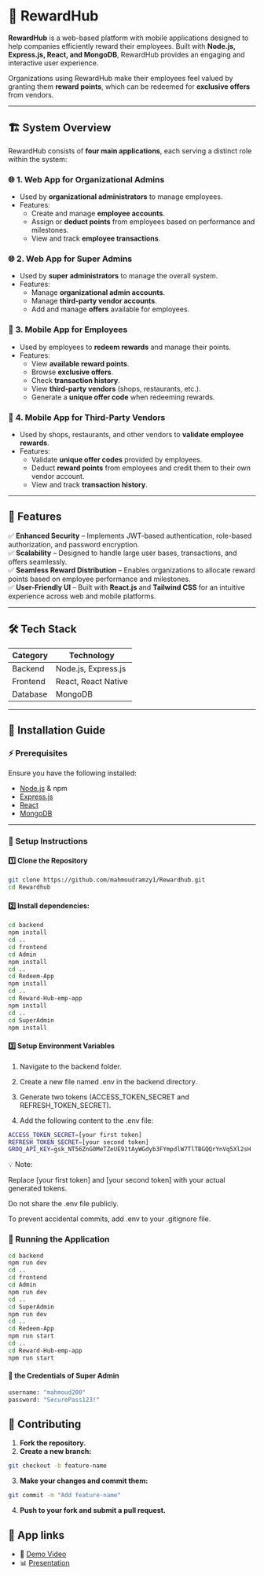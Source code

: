 # 🚀 RewardHub

**RewardHub** is a web-based platform with mobile applications designed to help companies efficiently reward their employees. Built with **Node.js, Express.js, React, and MongoDB**, RewardHub provides an engaging and interactive user experience.

Organizations using RewardHub make their employees feel valued by granting them **reward points**, which can be redeemed for **exclusive offers** from vendors.

---

## 🏗️ System Overview

RewardHub consists of **four main applications**, each serving a distinct role within the system:

### 🌐 **1. Web App for Organizational Admins**
- Used by **organizational administrators** to manage employees.
- Features:
  - Create and manage **employee accounts**.
  - Assign or **deduct points** from employees based on performance and milestones.
  - View and track **employee transactions**.

### 🌐 **2. Web App for Super Admins**
- Used by **super administrators** to manage the overall system.
- Features:
  - Manage **organizational admin accounts**.
  - Manage **third-party vendor accounts**.
  - Add and manage **offers** available for employees.

### 📱 **3. Mobile App for Employees**
- Used by employees to **redeem rewards** and manage their points.
- Features:
  - View **available reward points**.
  - Browse **exclusive offers**.
  - Check **transaction history**.
  - View **third-party vendors** (shops, restaurants, etc.).
  - Generate a **unique offer code** when redeeming rewards.

### 📱 **4. Mobile App for Third-Party Vendors**
- Used by shops, restaurants, and other vendors to **validate employee rewards**.
- Features:
  - Validate **unique offer codes** provided by employees.
  - Deduct **reward points** from employees and credit them to their own vendor account.
  - View and track **transaction history**.

---

## 🌟 Features

✅ **Enhanced Security** – Implements JWT-based authentication, role-based authorization, and password encryption.  
✅ **Scalability** – Designed to handle large user bases, transactions, and offers seamlessly.  
✅ **Seamless Reward Distribution** – Enables organizations to allocate reward points based on employee performance and milestones.  
✅ **User-Friendly UI** – Built with **React.js** and **Tailwind CSS** for an intuitive experience across web and mobile platforms.  

---

## 🛠️ Tech Stack

| **Category** | **Technology** |
|-------------|---------------|
| Backend | Node.js, Express.js |
| Frontend | React, React Native |
| Database | MongoDB |

---

## 🚀 Installation Guide

### ⚡ Prerequisites

Ensure you have the following installed:

- [Node.js](https://nodejs.org/) & npm  
- [Express.js](https://expressjs.com/)  
- [React](https://react.dev/)  
- [MongoDB](https://www.mongodb.com/)  

---

### 📌 Setup Instructions

#### 1️⃣ Clone the Repository
```bash
git clone https://github.com/mahmoudramzy1/Rewardhub.git
cd Rewardhub
```

#### 2️⃣ Install dependencies:
```bash
cd backend
npm install
cd ..
cd frontend
cd Admin
npm install
cd ..
cd Redeem-App
npm install
cd ..
cd Reward-Hub-emp-app
npm install
cd ..
cd SuperAdmin
npm install
```

#### 3️⃣ Setup Environment Variables

1. Navigate to the backend folder.

2. Create a new file named .env in the backend directory.

3. Generate two tokens (ACCESS_TOKEN_SECRET and REFRESH_TOKEN_SECRET).

4. Add the following content to the .env file:
```bash
ACCESS_TOKEN_SECRET=[your first token]
REFRESH_TOKEN_SECRET=[your second token]
GROQ_API_KEY=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
```

💡 Note:

Replace [your first token] and [your second token] with your actual generated tokens.

Do not share the .env file publicly.

To prevent accidental commits, add .env to your .gitignore file.


### 🎯 Running the Application
```bash
cd backend
npm run dev
cd ..
cd frontend
cd Admin
npm run dev
cd ..
cd SuperAdmin
npm run dev
cd ..
cd Redeem-App
npm run start
cd ..
cd Reward-Hub-emp-app
npm run start
```

#### 🔑 the Credentials of Super Admin
```bash
username: "mahmoud200"
password: "SecurePass123!"
```

## 🤝 Contributing
1. **Fork the repository.**
2. **Create a new branch:**
```bash
git checkout -b feature-name
```
3. **Make your changes and commit them:**
```bash
git commit -m "Add feature-name"
```
4. **Push to your fork and submit a pull request.**

## 📌 App links

- 🎥 [Demo Video](https://www.youtube.com/watch?v=WbNO3oei6IM)
- 📊 [Presentation](https://docs.google.com/presentation/d/1G9HICe-cMydpujCcK2k9I3LErt6GkGJR/edit#slide=id.p1)
